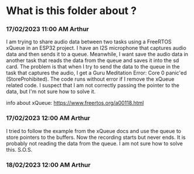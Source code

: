# What is this folder about ?
### 17/02/2023  11:00 AM  Arthur
I am trying to share audio data between two tasks using a FreeRTOS xQueue in an ESP32 project. I have an I2S microphone that captures audio data and then sends it to a queue. Meanwhile, I want save the audio data in another task that reads the data from the queue and saves it into the sd card. The problem is that when I try to send the data to the queue in the task that captures the audio, I get a Guru Meditation Error: Core 0 panic'ed (StoreProhibited). The code runs without error if I remove the xQueue related code. I suspect that I am not correctly passing the pointer to the data, but I'm not sure how to solve it.

info about xQueue: https://www.freertos.org/a00118.html

### 17/02/2023  12:00 AM  Arthur
I tried to follow the example from the xQueue docs and use the queue to store pointers to the buffers. Now the recording starts but never ends. It is probably not reading the data from the queue. I am not sure how to solve this.
S.O.S.

### 18/02/2023  12:00 AM  Arthur